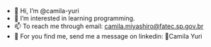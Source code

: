 - 👋 Hi, I’m @camila-yuri
- 👀 I’m interested in learning programming.
- 📫 To reach me through email: camila.miyashiro@fatec.sp.gov.br
- 📲 For you find me, send me a message on linkedin: 📑Camila Yuri

<!---
camila-yuri/camila-yuri is a ✨ special ✨ repository because its `README.md` (this file) appears on your GitHub profile.
You can click the Preview link to take a look at your changes.
--->
